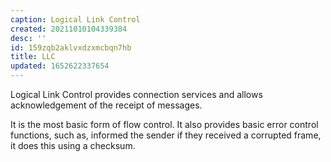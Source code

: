 ```yaml
---
caption: Logical Link Control
created: 20211010104339384
desc: ''
id: 159zqb2aklvxdzxmcbqn7hb
title: LLC
updated: 1652622337654
---
```

   
Logical Link Control provides connection services and allows acknowledgement of the receipt of messages.   
   
It is the most basic form of flow control. It also provides basic error control functions, such as, informed the sender if they received a corrupted frame, it does this using a checksum.